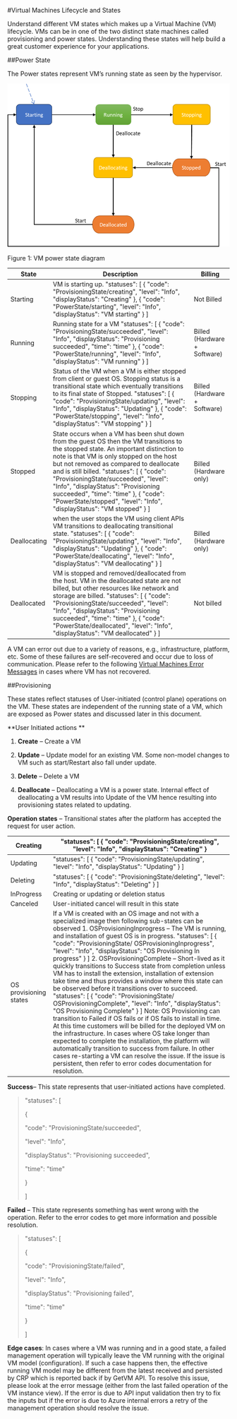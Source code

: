 #Virtual Machines Lifecycle and States

Understand different VM states which makes up a Virtual Machine (VM)
lifecycle. VMs can be in one of the two distinct state machines called
provisioning and power states. Understanding these states will help
build a great customer experience for your applications.

##Power State

The Power states represent VM’s running state as seen by the hypervisor.

![VM power state diagram](./media/Virtual-Machines-States/VM-Power-States.png)

Figure 1: VM power state diagram

|    State    |    Description    |    Billing    |
|--------------------|----------------------------------------------------------------------------------------------------------------------------------------------------------------------------------------------------------------------------------------------------------------------------------------------------------------------------------------------------------------------------------------------------------------------------------------------------------------------------------------------------------------------------------------------------------------------------------------------|-------------------------------------|
|    Starting    |    VM is starting up.    "statuses": [       {         "code":   "ProvisioningState/creating",         "level":   "Info",           "displayStatus": "Creating"       },       {         "code":   "PowerState/starting",         "level":   "Info",           "displayStatus": "VM starting"       }     ]    |    Not Billed    |
|    Running    |    Running state for a VM   "statuses": [       {         "code":   "ProvisioningState/succeeded",         "level":   "Info",           "displayStatus": "Provisioning succeeded",         "time": “time”       },       {         "code":   "PowerState/running",         "level":   "Info",           "displayStatus": "VM running"       }     ]    |    Billed (Hardware + Software)     |
|    Stopping    |    Status of the VM when a VM is either   stopped from client or guest OS. Stopping   status is a transitional state which eventually transitions to its final state of Stopped.   "statuses": [       {         "code":   "ProvisioningState/updating",         "level":   "Info",           "displayStatus": "Updating"       },       {         "code":   "PowerState/stopping",         "level":   "Info",           "displayStatus": "VM stopping"       }     ]     |    Billed (Hardware + Software)    |
|    Stopped    |    State occurs when a VM has been shut   down from the guest OS then the VM transitions to the stopped state.    An important distinction to   note is that VM is only stopped on the host but not removed as compared to   deallocate and is still billed.    "statuses": [       {         "code":   "ProvisioningState/succeeded",         "level":   "Info",           "displayStatus": "Provisioning succeeded",         "time":   "time"       },       {         "code":   "PowerState/stopped",         "level":   "Info",           "displayStatus": "VM stopped"       }     ]    |    Billed (Hardware only)    |
|    Deallocating    |    when the user stops the VM using client APIs VM transitions   to deallocating transitional state.   "statuses": [       {         "code":   "ProvisioningState/updating",         "level":   "Info",           "displayStatus": "Updating"       },       {         "code":   "PowerState/deallocating",         "level":   "Info",           "displayStatus": "VM deallocating"       }     ]    |    Billed (Hardware only)    |
|    Deallocated    |    VM is stopped and removed/deallocated from the host. VM in the deallocated state are not billed, but other   resources like network and storage are billed.   "statuses": [       {         "code":   "ProvisioningState/succeeded",         "level":   "Info",           "displayStatus": "Provisioning succeeded",         "time":   "time"       },       {         "code":   "PowerState/deallocated",         "level":   "Info",           "displayStatus": "VM deallocated"       }     ]    |    Not billed     | 

A VM can error out due to a variety of reasons, e.g., infrastructure,
platform, etc. Some of these failures are self-recovered and occur due
to loss of communication. Please refer to the following [Virtual
Machines Error
Messages](https://docs.microsoft.com/en-us/azure/virtual-machines/windows/error-messages)
in cases where VM has not recovered.

##Provisioning

These states reflect statuses of User-initiated (control plane)
operations on the VM. These states are independent of the running state
of a VM, which are exposed as Power states and discussed later in this
document.

**User Initiated actions **

1.  **Create** – Create a VM

2.  **Update** – Update model for an existing VM. Some non-model changes
    to VM such as start/Restart also fall under update.

3.  **Delete** – Delete a VM

4.  **Deallocate** – Deallocating a VM is a power state. Internal effect
    of deallocating a VM results into Update of the VM hence resulting
    into provisioning states related to updating.

**Operation states** – Transitional states after the platform has
accepted the request for user action.

|    Creating    |    "statuses":   [       {         "code":   "ProvisioningState/creating",         "level": "Info",         "displayStatus":   "Creating"       }    |
|------------------------------|-----------------------------------------------------------------------------------------------------------------------------------------------------------------------------------------------------------------------------------------------------------------------------------------------------------------------------------------------------------------------------------------------------------------------------------------------------------------------------------------------------------------------------------------------------------------------------------------------------------------------------------------------------------------------------------------------------------------------------------------------------------------------------------------------------------------------------------------------------------------------------------------------------------------------------------------------------------------------------------------------------------------------------------------------------------------------------------------------------------------------------------------------------------------------------------------------------------------------------------------------------------------------------------------------------------------------------------------------------------------------------------------------------------|
|    Updating    |    "statuses":   [       {         "code":   "ProvisioningState/updating",         "level": "Info",         "displayStatus":   "Updating"       }     ]    |
|    Deleting    |    "statuses":   [       {         "code":   "ProvisioningState/deleting",         "level": "Info",         "displayStatus":   "Deleting"       }     ]    |
|    InProgress    |    Creating or updating or deletion status    |
|    Canceled    |    User-initiated cancel will   result in this state    |
|    OS provisioning states    |    If a VM is created with an OS image and not with a specialized image then following sub-states can be   observed   1.       OSProvisioningInprogress – The VM is   running, and installation of guest OS   is in progress.    "statuses":   [       {         "code": "ProvisioningState/ OSProvisioningInprogress",         "level": "Info",         "displayStatus": "OS   Provisioning In progress"       }   ]   2.         OSProvisioningComplete   – Short-lived as it quickly transitions to Success state from completion   unless VM has to install the extension,   installation of extension take time and thus provides a window where this   state can be observed before it   transitions over to succeed.   "statuses":   [       {         "code":   "ProvisioningState/ OSProvisioningComplete",         "level": "Info",         "displayStatus": "OS   Provisioning Complete"       }   ]   Note: OS Provisioning can transition to Failed if OS fails or if   OS fails to install in time. At this time customers will be billed for the deployed   VM on the infrastructure. In cases where OS take longer than expected to   complete the installation, the platform   will automatically transition to success from failure. In other cases   re-starting a VM can resolve the issue. If the issue is persistent, then refer to error codes   documentation for resolution.     |

**Success**– This state represents that user-initiated actions have
completed.

> "statuses": \[
>
> {
>
> "code": "ProvisioningState/succeeded",
>
> "level": "Info",
>
> "displayStatus": "Provisioning succeeded",
>
> "time": "time"
>
> }
>
> \]

**Failed** – This state represents something has went wrong with the
operation. Refer to the error codes to get more information and possible
resolution.

> "statuses": \[
>
> {
>
> "code": "ProvisioningState/failed",
>
> "level": "Info",
>
> "displayStatus": "Provisioning failed",
>
> "time": "time"
>
> }
>
> \]

**Edge cases**: In cases where a VM was running and in a good state, a
failed management operation will typically leave the VM running with the
original VM model (configuration). If such a case happens then, the
effective running VM model may be different from the latest received and
persisted by CRP which is reported back if by GetVM API. To resolve this
issue, please look at the error message (either from the last failed
operation of the VM instance view). If the error is due to API input
validation then try to fix the inputs but if the error is due to Azure
internal errors a retry of the management operation should resolve the
issue.
